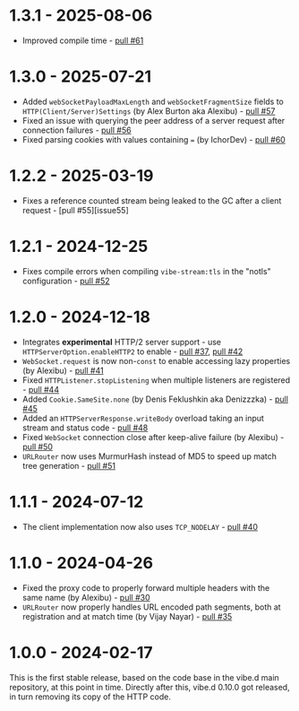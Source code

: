 1.3.1 - 2025-08-06
==================

- Improved compile time - [pull #61][issue61]

[issue61]: https://github.com/vibe-d/vibe-http/issues/61


1.3.0 - 2025-07-21
==================

- Added `webSocketPayloadMaxLength` and `webSocketFragmentSize` fields to `HTTP(Client/Server)Settings` (by Alex Burton aka Alexibu) - [pull #57][issue57]
- Fixed an issue with querying the peer address of a server request after connection failures - [pull #56][issue56]
- Fixed parsing cookies with values containing `=` (by IchorDev) - [pull #60][issue60]

[issue56]: https://github.com/vibe-d/vibe-http/issues/56
[issue57]: https://github.com/vibe-d/vibe-http/issues/57
[issue60]: https://github.com/vibe-d/vibe-http/issues/60


1.2.2 - 2025-03-19
==================

- Fixes a reference counted stream being leaked to the GC after a client request - [pull #55][issue55]

[issue52]: https://github.com/vibe-d/vibe-http/issues/55


1.2.1 - 2024-12-25
==================

- Fixes compile errors when compiling `vibe-stream:tls` in the "notls" configuration - [pull #52][issue52]

[issue52]: https://github.com/vibe-d/vibe-http/issues/52


1.2.0 - 2024-12-18
==================

- Integrates **experimental** HTTP/2 server support - use `HTTPServerOption.enableHTTP2` to enable - [pull #37][issue37], [pull #42][issue42]
- `WebSocket.request` is now non-`const` to enable accessing lazy properties (by Alexibu) - [pull #41][issue41]
- Fixed `HTTPListener.stopListening` when multiple listeners are registered - [pull #44][issue44]
- Added `Cookie.SameSite.none` (by Denis Feklushkin aka Denizzzka) - [pull #45][issue45]
- Added an `HTTPServerResponse.writeBody` overload taking an input stream and status code - [pull #48][issue48]
- Fixed `WebSocket` connection close after keep-alive failure (by Alexibu) - [pull #50][issue50]
- `URLRouter` now uses MurmurHash instead of MD5 to speed up match tree generation - [pull #51][issue51]

[issue37]: https://github.com/vibe-d/vibe-http/issues/37
[issue41]: https://github.com/vibe-d/vibe-http/issues/41
[issue42]: https://github.com/vibe-d/vibe-http/issues/42
[issue44]: https://github.com/vibe-d/vibe-http/issues/44
[issue45]: https://github.com/vibe-d/vibe-http/issues/45
[issue48]: https://github.com/vibe-d/vibe-http/issues/48
[issue50]: https://github.com/vibe-d/vibe-http/issues/50
[issue51]: https://github.com/vibe-d/vibe-http/issues/51


1.1.1 - 2024-07-12
==================

- The client implementation now also uses `TCP_NODELAY` - [pull #40][issue40]

[issue40]: https://github.com/vibe-d/vibe-http/issues/40


1.1.0 - 2024-04-26
==================

- Fixed the proxy code to properly forward multiple headers with the same name (by Alexibu) - [pull #30][issue30]
- `URLRouter` now properly handles URL encoded path segments, both at registration and at match time (by Vijay Nayar) - [pull #35][issue35]

[issue30]: https://github.com/vibe-d/vibe-http/issues/30
[issue35]: https://github.com/vibe-d/vibe-http/issues/35


1.0.0 - 2024-02-17
==================

This is the first stable release, based on the code base in the vibe.d main
repository, at this point in time. Directly after this, vibe.d 0.10.0 got
released, in turn removing its copy of the HTTP code.
